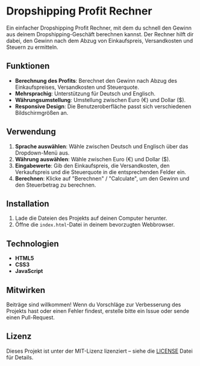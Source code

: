 # Dropshipping Profit Rechner

Ein einfacher Dropshipping Profit Rechner, mit dem du schnell den Gewinn aus deinem Dropshipping-Geschäft berechnen kannst. Der Rechner hilft dir dabei, den Gewinn nach dem Abzug von Einkaufspreis, Versandkosten und Steuern zu ermitteln.

## Funktionen

- **Berechnung des Profits**: Berechnet den Gewinn nach Abzug des Einkaufspreises, Versandkosten und Steuerquote.
- **Mehrsprachig**: Unterstützung für Deutsch und Englisch.
- **Währungsumstellung**: Umstellung zwischen Euro (€) und Dollar ($).
- **Responsive Design**: Die Benutzeroberfläche passt sich verschiedenen Bildschirmgrößen an.

## Verwendung

1. **Sprache auswählen**: Wähle zwischen Deutsch und Englisch über das Dropdown-Menü aus.
2. **Währung auswählen**: Wähle zwischen Euro (€) und Dollar ($).
3. **Eingabewerte**: Gib den Einkaufspreis, die Versandkosten, den Verkaufspreis und die Steuerquote in die entsprechenden Felder ein.
4. **Berechnen**: Klicke auf "Berechnen" / "Calculate", um den Gewinn und den Steuerbetrag zu berechnen.

## Installation

1. Lade die Dateien des Projekts auf deinen Computer herunter.
2. Öffne die `index.html`-Datei in deinem bevorzugten Webbrowser.

## Technologien

- **HTML5**
- **CSS3**
- **JavaScript**

## Mitwirken

Beiträge sind willkommen! Wenn du Vorschläge zur Verbesserung des Projekts hast oder einen Fehler findest, erstelle bitte ein Issue oder sende einen Pull-Request.

## Lizenz

Dieses Projekt ist unter der MIT-Lizenz lizenziert – siehe die [LICENSE](LICENSE) Datei für Details.
